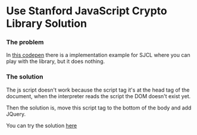 # Use Stanford JavaScript Crypto Library Solution


###  The problem

In [this codepen](https://codepen.io/jlubean/pen/DHmtr) there is a implementation example for SJCL where you can play with the library, but it does nothing.

### The solution

The js script doesn't work because the script tag it's at the head tag of the document, when the interpreter reads the script the DOM doesn't exist yet.

Then the solution is, move this script tag to the bottom of the body and add JQuery.

You can try the solution [here](https://aragui.github.io/stanford-javascript-crypto-library-solution/)
